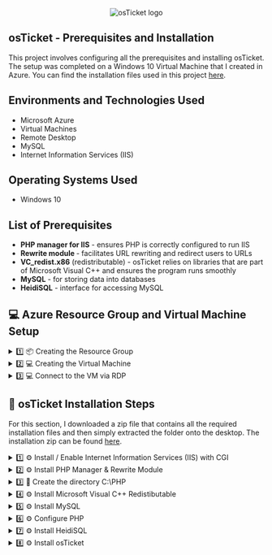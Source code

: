 <p align="center">
<img src="https://i.imgur.com/Clzj7Xs.png" alt="osTicket logo"/>
</p>

<h2>osTicket - Prerequisites and Installation</h2>
This project involves configuring all the prerequisites and installing osTicket. The setup was completed on a Windows 10 Virtual Machine that I created in Azure. You can find the installation files used in this project <a href=https://drive.google.com/uc?export=download&id=1b3RBkXTLNGXbibeMuAynkfzdBC1NnqaD>here</a>.

<h2>Environments and Technologies Used</h2>

- Microsoft Azure
- Virtual Machines
- Remote Desktop
- MySQL
- Internet Information Services (IIS)

<h2>Operating Systems Used </h2>

- Windows 10

<h2>List of Prerequisites</h2>

- <b>PHP manager for IIS</b> - ensures PHP is correctly configured to run IIS
- <b>Rewrite module </b> - facilitates URL rewriting and redirect users to URLs
- <b>VC_redist.x86</b> (redistributable) - osTicket relies on libraries that are part of Microsoft Visual C++ and ensures the program runs smoothly
- <b>MySQL</b> - for storing data into databases
- <b>HeidiSQL</b> - interface for accessing MySQL 


## 💻 Azure Resource Group and Virtual Machine Setup

<details>
  <summary>1️⃣ 📦 Creating the Resource Group </summary>

- I'll navigate to the Azure Portal and click or search for `Resource Groups`.

  ![2025-01-06 11_20_48-Window](https://github.com/user-attachments/assets/c5d5eee0-7df2-4cf4-9a71-396e7c7ebb89)

- On the Resource Group page I'll click `Create` at the top-left.

  ![2025-01-06 11_23_38-Window](https://github.com/user-attachments/assets/8d197474-33c9-4162-ad74-392986fb3249)

- I'll select my Azure subscription and name the Resource Group `rg-osticket`, set the Region to `East US 2`, then click `Review + Create`.

  ![2025-01-06 11_27_08-Window](https://github.com/user-attachments/assets/96334a91-91c2-4102-8893-b89c0442ec91)

- And finally, click `Create` again.

  ![2025-01-06 11_29_05-Window](https://github.com/user-attachments/assets/74840e04-9959-4307-9a63-2a1ee6f5a151)

- The Resource Group has been created. In the next section, I will set up the virtual machine.

</details>

<details>
  <summary>2️⃣ 💻 Creating the Virtual Machine</summary>

- On the Azure Portal, I'll search for `Virtual Machines`.

  ![2025-01-06 11_58_58-Window](https://github.com/user-attachments/assets/7b49b5b6-0448-48ad-9a98-740b48903939)

- On the Virtual Machine page, I'll click `Create` on the top-left, then select `Azure Virtual Machine`.

  ![2025-01-06 12_01_45-Window](https://github.com/user-attachments/assets/62e95754-35bc-4334-ab1b-651e15280ebd)

- On the create page, I'll select the Resource Group that I just created `rg-osticket`, and name the VM `osticket-vm`.

  ![2025-01-06 12_06_24-Window](https://github.com/user-attachments/assets/ae2eb56f-68f8-47bc-83ca-92dad2c922fe)

- I'll select `Windows 10 Pro (22H2)` as the image.

  ![2025-01-06 12_09_44-Window](https://github.com/user-attachments/assets/5feef9a2-d693-4c2e-9dc9-8e02fc450eb1)

- Then I'll select `Standard_D2s_v4 - 2vcpus, 8 GiB memory` as the VM size.

  ![2025-01-06 12_11_35-Window](https://github.com/user-attachments/assets/0425cced-59c7-4604-a743-b7d2526b8e1e)

- Enter a username and password, agree to the licensing terms, and leave all other settings, such as disk, network, and others, at their default values. Click `Review + Create`, then click `Create`.

  ![2025-01-06 12_16_13-Window](https://github.com/user-attachments/assets/b3c8c8b5-fd4d-40b9-8d3b-bf2641681533)

- The VM has been created.

  ![2025-01-06 12_26_01-Window](https://github.com/user-attachments/assets/a14f14e0-09e8-47dc-a43b-1b3aeee4de06)

</details>

<details>
  <summary>3️⃣ 💻 Connect to the VM via RDP</summary>

- Now that the VM has been created, I'll connect to it using RDP. To do this, I need the Public IP Address. In the Azure Portal, navigate to Virtual Machines, select `osticket-vm`, and copy the Public IP Address.

  ![2025-01-06 12_47_24-Window](https://github.com/user-attachments/assets/0acc73fc-c07d-412f-a6ad-708f9902ab3a)

- On my Host Machine, I'll click `Start` and type `Remote Desktop`, then click `Remote Desktop Connection`.

 - I'll click `Show Options`, input the IP Address and username, then click `Connect`.

  ![2025-01-06 12_56_43-Window](https://github.com/user-attachments/assets/4999dad2-8aee-4acb-867d-769651b2696e)

- Input the password and click `OK`

  ![2025-01-06 12_58_55-Window](https://github.com/user-attachments/assets/1042ae72-10b6-43e7-b60e-af909c1fb8e2)

- Click `Yes` to trust the certificate.

  ![2025-01-06 12_59_17-Window](https://github.com/user-attachments/assets/c66072ec-cea3-4d64-aed9-45d87627e9cd)

- I'm now logged into the VM

  ![2025-01-06 13_02_47-Window](https://github.com/user-attachments/assets/f1eeecb0-1463-424c-99fd-918f923e5895)

</details>

## 🎫 osTicket Installation Steps
For this section, I downloaded a zip file that contains all the required installation files and then simply extracted the folder onto the desktop. The installation zip can be found <a href="https://drive.google.com/uc?export=download&id=1b3RBkXTLNGXbibeMuAynkfzdBC1NnqaD" target="_blank">here</a>.

<details>
  <summary>1️⃣ ⚙️ Install / Enable Internet Information Services (IIS) with CGI</summary>

- To enable IIS, navigate to `Control Panel` -> `Programs` -> `Programs and Features`. Then click `Turn windows features on or off`

  ![2025-01-06 13_24_23-Window](https://github.com/user-attachments/assets/cc6e340c-cc45-429f-9cc0-ed4709f51623)

- Select `Internet Information Services` then expand it and navigate to `World Wide Web Services` -> `Application Development Features` and check `CGI`. Then click `OK`. When the installation completes, click `Close`

  ![2025-01-06 13_33_08-Window](https://github.com/user-attachments/assets/03eb17c6-727b-4b31-83a0-636b65e0c3e8)

</details>

<details>
  <summary>2️⃣ ⚙️ Install PHP Manager & Rewrite Module</summary>

- Within the installation folder, I'll install PHPManger. `PHPManagerForIIS_V1.5.0`

  ![2025-01-06 13_46_32-Window](https://github.com/user-attachments/assets/beec8a99-f728-4f74-855d-6532c91c28b5)
  ![2025-01-06 13_46_54-Window](https://github.com/user-attachments/assets/43a4f112-9bf8-46fe-b4ff-fdde1c5b76b2)

- Then I'll install the Rewrite Module. `rewrite_amd64_en-US`
  
  ![2025-01-06 13_54_33-Window](https://github.com/user-attachments/assets/b9440967-634d-44e4-b818-c4ddafe5315e)
  ![2025-01-06 13_59_22-Window](https://github.com/user-attachments/assets/08234180-4022-48ba-aac7-f2e70a5ecdfb)

</details>

<Details>
  <Summary>3️⃣ 📁 Create the directory C:\PHP</Summary>

- Open File Explorer, click `This PC`, then open `C drive`

  ![2025-01-06 14_09_29-Window](https://github.com/user-attachments/assets/785f1ad6-7931-46ce-b026-526921761006)

- In the C drive, right-click, go to `New`, and then select `Folder`

  ![2025-01-06 14_11_11-Window](https://github.com/user-attachments/assets/b280dd59-00fc-4ddf-8388-e1f0bbb56e99)

- Name the folder `PHP`

  ![2025-01-06 14_14_06-Window](https://github.com/user-attachments/assets/d1eeb1aa-5391-4d4a-84d2-6853a14754ea)

- Within the installation folder, I'll right-click the `php-7.3.8-nts-Win32-VC15-x86` folder, then select `Extract All`. I'll set the destination folder to `C:\PHP` then click `Extract`

  ![2025-01-06 14_19_45-Window](https://github.com/user-attachments/assets/23f3e116-faf3-41df-944b-8e3ded955bdd)
  ![2025-01-06 14_22_18-Window](https://github.com/user-attachments/assets/90998ab4-b60a-47c6-aa60-81588fa2ff13)

</Details>

<details>
  <summary>4️⃣ ⚙️ Install Microsoft Visual C++ Redistibutable</summary>

- Within the installation folder, I'll open `VC_redist.x86`

  ![2025-01-06 14_34_00-Window](https://github.com/user-attachments/assets/c8ec1459-103f-453f-be8e-e652df7e5af3)

- Click `I Agree` then `Install`

  ![2025-01-06 14_34_29-Window](https://github.com/user-attachments/assets/26f9fb45-7eb2-45a5-87ef-bb48a86407ab)

</details>

<details>
  <summary>5️⃣ ⚙️ Install MySQL</summary>

- Within the installation folder, I'll open `mysql-5.5.62-win32`

  ![2025-01-06 14_43_12-Window](https://github.com/user-attachments/assets/b44b6d54-d974-4e0c-9066-e9f9bf3d05ab)

- Click `Next`, then check `I accept`, then click `Next` again.

  ![2025-01-06 14_44_02-Window](https://github.com/user-attachments/assets/a80b0304-82d2-420e-a83a-890bd8b42f72)
  ![2025-01-06 14_44_18-Window](https://github.com/user-attachments/assets/b528ef12-431a-4bae-a044-7032a60c2f47)

- Choose `Typical`, click `Next`, then click `Install`

  ![2025-01-06 14_46_14-Window](https://github.com/user-attachments/assets/81d713cb-19dd-4958-8e4e-956fdd5d4644)
  ![2025-01-06 14_46_26-Window](https://github.com/user-attachments/assets/e621a60d-18be-439a-ba92-1417531c0c3b)

- I'll choose to launch the configuration wizard, then click `Finish`

  ![2025-01-06 14_47_24-Window](https://github.com/user-attachments/assets/37361e27-0403-40ea-aa9f-fe0359b9a0bc)

- When the installation wizard opens, click `Next`, then choose `Standard Configuration`, then click `Next`

  ![2025-01-06 14_49_17-Window](https://github.com/user-attachments/assets/2a6f5fdf-ace6-4698-8ceb-ed7916ace04f)
  ![2025-01-06 14_49_32-Window](https://github.com/user-attachments/assets/e8611aa6-626e-41f3-97aa-5c9e7e38b8fa)

- On the next window, I'll leave everything as is, and click `Next`

  ![2025-01-06 14_51_31-Window](https://github.com/user-attachments/assets/7d58a234-df62-40b7-9254-1ca066238c9d)

- Input a password, then click `Next`

  ![2025-01-06 14_53_48-Window](https://github.com/user-attachments/assets/cde5b353-c912-49f8-8838-a8f60a243ff2)

- Click `Execute`, once it's complete, click `Finish`.

  ![2025-01-06 14_55_38-Window](https://github.com/user-attachments/assets/72255ef1-6922-4158-bec4-630fbe1dd0f7)
  ![2025-01-06 14_56_14-Window](https://github.com/user-attachments/assets/60ba0419-10af-4600-ad6c-6c6e6528ed91)


</details>

<details>
  <summary>6️⃣ ⚙️ Configure PHP</summary>

### Open IIS and run as Administrator

- Click start, then type `IIS`, right click `Internet Information Services (IIS)`, then select `Run as administrator`

  ![2025-01-06 15_40_56-Window](https://github.com/user-attachments/assets/7d48542f-50d3-411a-a918-8215892e52b5)

### Register PHP from within IIS

- Within IIS, open `PHP Manger`

  ![2025-01-06 15_44_17-Window](https://github.com/user-attachments/assets/87e9cdf4-f5fe-476b-ad7b-cd59b10b1ec8)

- In PHP Manager, click `Register new PHP version`

  ![2025-01-06 15_45_39-Window](https://github.com/user-attachments/assets/d4130330-8070-4c89-bdfc-9dc9b6c236f6)

- Browse to `C:\PHP\php-cgi.exe`, then click `OK`

  ![2025-01-06 15_47_49-Window](https://github.com/user-attachments/assets/0e551cb6-1bc0-4236-87d5-975aed3eaaf4)
  ![2025-01-06 15_48_06-Window](https://github.com/user-attachments/assets/88558984-c733-49a8-bf90-4ed0979af190)

- Reload IIS by right-clicking `osticket-vm` on the top-left and selecting `Stop`, then right-click again and select `Start`

  ![2025-01-06 15_51_12-Window](https://github.com/user-attachments/assets/79d3328b-2c42-4a29-b63f-352ceee690c7)
  ![2025-01-06 15_50_49-Window](https://github.com/user-attachments/assets/d16cf2a8-273e-4b9a-abd1-fdb39d807838)

</details>

<details>
  <summary>7️⃣ ⚙️ Install HeidiSQL</summary>

- Within the installation folder, I'll open `HeidiSQL_12.3.0.6589_Setup`.

  ![2025-01-06 17_12_39-Window](https://github.com/user-attachments/assets/a6503e62-731b-4b87-862a-199c93fcb382)

- Click `I Accept`, then click `Next`.

  ![2025-01-06 17_13_54-Window](https://github.com/user-attachments/assets/18f1feb3-4e66-4222-9bbd-90cdcb9f16c8)

- Click `Next`, `Next`, `Install`.

  ![2025-01-06 17_15_57-Window](https://github.com/user-attachments/assets/e45fd4c6-532e-4fa1-9927-897a54709fdc)

- Then click `Finish`.

  ![2025-01-06 17_16_17-Window](https://github.com/user-attachments/assets/c3a9988c-e714-4574-9f6c-12aa68f77f97)

- Open HeidiSQL, then click `Skip`.

  ![2025-01-06 17_18_21-Window](https://github.com/user-attachments/assets/852e7118-1870-40fe-b949-603374011510)

- Click `New` at the bottom left.

  ![2025-01-06 17_19_09-Window](https://github.com/user-attachments/assets/ab63332c-5cb4-4e9c-ac1e-d022bd75e834)

- I'll input the username and password I set up when installing MySQL, then click `Open`.

  ![2025-01-06 17_20_30-Window](https://github.com/user-attachments/assets/2b339c13-340a-40c0-98de-cb86150f8f01)

- Now I'll create a database called `osTicket`.  Right-click `Unnamed` go to `Create New`, then click `Database`, I'll name it `osTicket`, then click `OK`.

  ![2025-01-06 17_32_22-Window](https://github.com/user-attachments/assets/c77380fe-38ab-4985-9e75-981d78be699f)
  ![2025-01-06 17_33_42-Window](https://github.com/user-attachments/assets/a4e053a9-5f36-46af-ac9d-07c8e91a740c)
  
- The osTicket database has been created.

  ![2025-01-06 17_34_41-Window](https://github.com/user-attachments/assets/13390e02-1855-46d0-a900-27f93d688802)

</details>

<details>
  <summary>8️⃣ ⚙️ Install osTicket</summary>

- Within the installation folder, I'll extract `osTicket-v1.15.8`, then open the folder.

  ![2025-01-06 16_04_12-Window](https://github.com/user-attachments/assets/20360c1f-74e0-4a2c-9390-48de67a2a96c)
  ![2025-01-06 16_07_02-Window](https://github.com/user-attachments/assets/69fc5dc5-9a03-4990-98e5-3d4841d6fd71)

- In a separate window, I'll navigate to `C:\inetpub\wwwroot`

  ![2025-01-06 16_08_21-Window](https://github.com/user-attachments/assets/13538105-3420-45a0-8d03-1e1e9d31a87a)

- From here, I need to copy the `upload` folder into the `wwwroot` folder.

  ![2025-01-06 16_11_16-Window](https://github.com/user-attachments/assets/f4c6fb67-945d-4fc4-8525-6e4aee8d2ecc)

- Now I'll rename the `upload` folder to `osTicket`

  ![2025-01-06 16_12_17-Window](https://github.com/user-attachments/assets/b969b9e2-8694-4422-9d54-446a56e050d9)

- Now I'll reload the IIS server by right-clicking `osticket-vm` on the top-left and selecting `Stop`, then right-click again and selecting `Start`

  ![2025-01-06 15_51_12-Window](https://github.com/user-attachments/assets/79d3328b-2c42-4a29-b63f-352ceee690c7)
  ![2025-01-06 15_50_49-Window](https://github.com/user-attachments/assets/d16cf2a8-273e-4b9a-abd1-fdb39d807838)

### Confirm the osTicket Site loads

- Within the IIS Manager, I'll expand `osticket-vm` -> `Sites` -> `Default Web Site`. Click `osTicket` then click `Browse *:80 (HTTP)` in the right pane.

  ![2025-01-06 16_22_01-Window](https://github.com/user-attachments/assets/b3a4bff3-8ab9-4d0c-ada2-36a3e292d4a7)

- The osTicket Website has loaded successfully!

  ![2025-01-06 16_23_38-Window](https://github.com/user-attachments/assets/487396d3-17a7-421f-aab9-897234d15d5b)

- Notice that some extensions are not enabled, I will do that next.

  ![2025-01-06 16_27_01-Window](https://github.com/user-attachments/assets/06259e65-09af-4aac-8047-044019d80451)

- Open IIS Manager, go to `Sites`, `Default Web Site`, `osTicket`, then open `PHP Manager`.

  ![2025-01-06 16_29_21-Window](https://github.com/user-attachments/assets/6dcdbbef-b504-4790-8039-4c3c69732ecb)

- Within PHP Manager, Click `Enable or disable an extension`

  ![2025-01-06 16_31_05-Window](https://github.com/user-attachments/assets/acb166d7-74f6-4d7b-9765-f9f9f03846de)

- I'll right-click and enable the following:
  - php_imap.dll
  - php_intl.dll
  - php_opcache.dll

  ![2025-01-06 16_34_57-Window](https://github.com/user-attachments/assets/9f098179-b46f-47ec-950c-e3b187c212ee)

### Rename ost-sampleconfig.php

- I'll browse to `C:\` -> `inetpub` -> `wwwroot` -> `osTicket` -> `include`

  ![2025-01-06 16_42_52-Window](https://github.com/user-attachments/assets/cc55a877-4947-4e8a-b885-3a5b86c24cef)

- In the `include` folder, I'll find `ost-sampleconfig.php` and rename is to `ost-config.php`

  ![2025-01-06 16_44_23-Window](https://github.com/user-attachments/assets/28ec1b47-836f-409d-83cd-d32ae1331aab)

### Give osTicket permission to access the file

- Right-click `ost-config.php` and select properties.

  ![2025-01-06 16_50_24-Window](https://github.com/user-attachments/assets/69ff9c01-c32b-4edb-8f5d-7a4b74994ba8)

- Click the `Security` tab, then click `Advanced`

  ![2025-01-06 16_51_28-Window](https://github.com/user-attachments/assets/b1e0ccd2-b178-4a37-b150-5d1269e786d6)

- I will click `Disable inheritance`, then click `Remove all inherited permissions from this object`

  ![2025-01-06 16_53_42-Window](https://github.com/user-attachments/assets/61742b1c-6add-479a-bd9d-eac8ef9e9028)
  ![2025-01-06 16_54_36-Window](https://github.com/user-attachments/assets/19e76ab4-933c-42b9-a221-5eb7a5cb6a7e)

- Next, I'll click `Add`

  ![2025-01-06 16_56_12-Window](https://github.com/user-attachments/assets/06a5eb14-4407-4000-8129-0b8dfb57df74)

- Click `Select a principal`

  ![2025-01-06 16_57_17-Window](https://github.com/user-attachments/assets/52280ac8-2425-4a0a-81ce-67c89e1d46f0)

- I'll input `everyone`, click `Check Names`, then click `OK`

  ![2025-01-06 17_00_54-Window](https://github.com/user-attachments/assets/6e171555-58b7-4edf-9047-a689f679bb81)

- Check `Full Control`, then click `OK`

  ![2025-01-06 17_02_01-Window](https://github.com/user-attachments/assets/8eae278d-bb1f-4e2c-9a2a-f9b4308cc9d6)

- Click `Apply`, `OK`, then `OK` again.

  ![2025-01-06 17_02_48-Window](https://github.com/user-attachments/assets/ac474b5a-62b3-49fc-9080-30a5c1db1d90)

### Continue osTicket setup

- I'll go back to the osTicket website and click `Continute`

  ![2025-01-06 17_04_49-Window](https://github.com/user-attachments/assets/ed7bebfe-9605-418c-9d35-b3e11bf0b337)

- I'll fill out the information and input my usernames and password, then click `Install`

  ![2025-01-06 17_40_37-Window](https://github.com/user-attachments/assets/c7e91187-0f5b-4352-b853-4837b6e6b9f3)

- When complete, I'll get a `Congratulations!` window.

  ![2025-01-06 17_41_53-Window](https://github.com/user-attachments/assets/817dce73-867b-4e03-a843-2715948fa083)

## ✅ Installation Complete!

- This wraps up my osTicket Prerequisites and Installation project!

</details>
